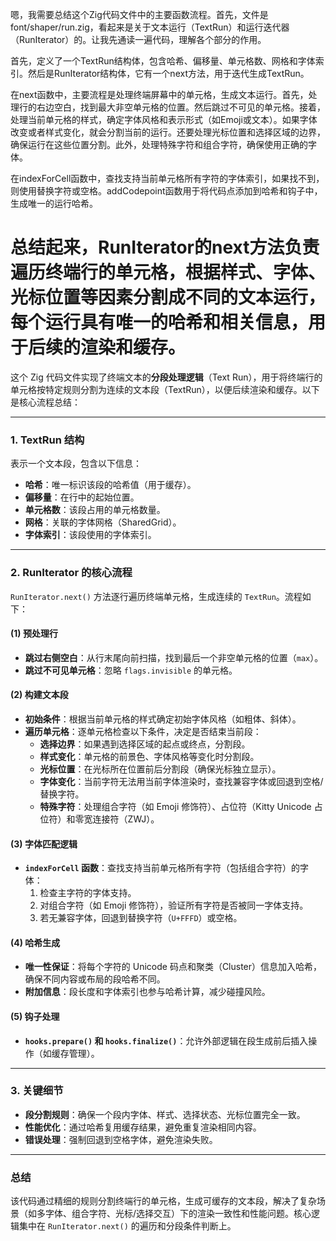 嗯，我需要总结这个Zig代码文件中的主要函数流程。首先，文件是font/shaper/run.zig，看起来是关于文本运行（TextRun）和运行迭代器（RunIterator）的。让我先通读一遍代码，理解各个部分的作用。

首先，定义了一个TextRun结构体，包含哈希、偏移量、单元格数、网格和字体索引。然后是RunIterator结构体，它有一个next方法，用于迭代生成TextRun。

在next函数中，主要流程是处理终端屏幕中的单元格，生成文本运行。首先，处理行的右边空白，找到最大非空单元格的位置。然后跳过不可见的单元格。接着，处理当前单元格的样式，确定字体风格和表示形式（如Emoji或文本）。如果字体改变或者样式变化，就会分割当前的运行。还要处理光标位置和选择区域的边界，确保运行在这些位置分割。此外，处理特殊字符和组合字符，确保使用正确的字体。

在indexForCell函数中，查找支持当前单元格所有字符的字体索引，如果找不到，则使用替换字符或空格。addCodepoint函数用于将代码点添加到哈希和钩子中，生成唯一的运行哈希。

总结起来，RunIterator的next方法负责遍历终端行的单元格，根据样式、字体、光标位置等因素分割成不同的文本运行，每个运行具有唯一的哈希和相关信息，用于后续的渲染和缓存。
================================================
这个 Zig 代码文件实现了终端文本的**分段处理逻辑**（Text Run），用于将终端行的单元格按特定规则分割为连续的文本段（TextRun），以便后续渲染和缓存。以下是核心流程总结：

---

### **1. TextRun 结构**
表示一个文本段，包含以下信息：
- **哈希**：唯一标识该段的哈希值（用于缓存）。
- **偏移量**：在行中的起始位置。
- **单元格数**：该段占用的单元格数量。
- **网格**：关联的字体网格（SharedGrid）。
- **字体索引**：该段使用的字体索引。

---

### **2. RunIterator 的核心流程**
`RunIterator.next()` 方法逐行遍历终端单元格，生成连续的 `TextRun`。流程如下：

#### **(1) 预处理行**
- **跳过右侧空白**：从行末尾向前扫描，找到最后一个非空单元格的位置（`max`）。
- **跳过不可见单元格**：忽略 `flags.invisible` 的单元格。

#### **(2) 构建文本段**
- **初始条件**：根据当前单元格的样式确定初始字体风格（如粗体、斜体）。
- **遍历单元格**：逐单元格检查以下条件，决定是否结束当前段：
  - **选择边界**：如果遇到选择区域的起点或终点，分割段。
  - **样式变化**：单元格的前景色、字体风格等变化时分割段。
  - **光标位置**：在光标所在位置前后分割段（确保光标独立显示）。
  - **字体变化**：当前字符无法用当前字体渲染时，查找兼容字体或回退到空格/替换字符。
  - **特殊字符**：处理组合字符（如 Emoji 修饰符）、占位符（Kitty Unicode 占位符）和零宽连接符（ZWJ）。

#### **(3) 字体匹配逻辑**
- **`indexForCell` 函数**：查找支持当前单元格所有字符（包括组合字符）的字体：
  1. 检查主字符的字体支持。
  2. 对组合字符（如 Emoji 修饰符），验证所有字符是否被同一字体支持。
  3. 若无兼容字体，回退到替换字符（`U+FFFD`）或空格。

#### **(4) 哈希生成**
- **唯一性保证**：将每个字符的 Unicode 码点和聚类（Cluster）信息加入哈希，确保不同内容或布局的段哈希不同。
- **附加信息**：段长度和字体索引也参与哈希计算，减少碰撞风险。

#### **(5) 钩子处理**
- **`hooks.prepare()` 和 `hooks.finalize()`**：允许外部逻辑在段生成前后插入操作（如缓存管理）。

---

### **3. 关键细节**
- **段分割规则**：确保一个段内字体、样式、选择状态、光标位置完全一致。
- **性能优化**：通过哈希复用缓存结果，避免重复渲染相同内容。
- **错误处理**：强制回退到空格字体，避免渲染失败。

---

### **总结**
该代码通过精细的规则分割终端行的单元格，生成可缓存的文本段，解决了复杂场景（如多字体、组合字符、光标/选择交互）下的渲染一致性和性能问题。核心逻辑集中在 `RunIterator.next()` 的遍历和分段条件判断上。